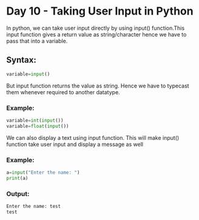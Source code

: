 # Day 10 - Taking User Input in Python

In python, we can take user input directly by using input() function.This input function gives a return value as string/character hence we have to pass that into a variable.

## Syntax:

```Python
variable=input()
```

But input function returns the value as string. Hence we have to typecast them whenever required to another datatype.

### Example:

```Python
variable=int(input())
variable=float(input())
```

We can also display a text using input function. This will make input() function take user input and display a message as well

### Example:

```Python
a=input("Enter the name: ")
print(a)
```

### Output:

```Python
Enter the name: test
test
```

